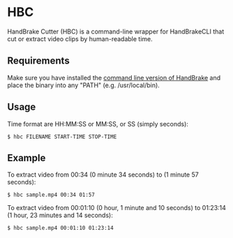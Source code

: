 HBC
===

HandBrake Cutter (HBC) is a command-line wrapper for HandBrakeCLI that cut or extract video clips by human-readable time.

## Requirements

Make sure you have installed the [command line version of HandBrake](https://handbrake.fr/downloads2.php) and place the binary into any "PATH" (e.g. /usr/local/bin).

## Usage

Time format are HH:MM:SS or MM:SS, or SS (simply seconds):

    $ hbc FILENAME START-TIME STOP-TIME

## Example

To extract video from 00:34 (0 minute 34 seconds) to (1 minute 57 seconds):

    $ hbc sample.mp4 00:34 01:57

To extract video from 00:01:10 (0 hour, 1 minute and 10 seconds) to 01:23:14 (1 hour, 23 minutes and 14 seconds):

    $ hbc sample.mp4 00:01:10 01:23:14
